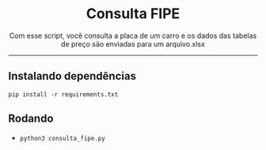 <div align="center">
<h1>Consulta FIPE</h1>

<p>Com esse script, você consulta a placa de um carro e os dados das tabelas de preço são enviadas para um arquivo.xlsx</p>

</div>

<hr />

## Instalando dependências

`pip install -r requirements.txt`

## Rodando

- `python3 consulta_fipe.py`

